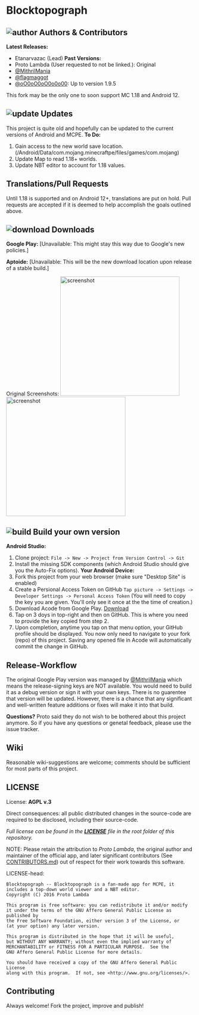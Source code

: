 # Blocktopograph

## ![author](https://github.com/Templarian/MaterialDesign/blob/master/svg/account.svg) Authors & Contributors
**Latest Releases:**
- Etanarvazac (Lead)
**Past Versions:**
- Proto Lambda (User requested to not be linked.): Original
- [@MithrilMania](https://github.com/MithrilMania)
- [@flagmaggot](https://github.com/flagmaggot)
- [@oO0oO0oO0o0o00](https://github.com/oO0oO0oO0o0o00): Up to version 1.9.5

This fork may be the only one to soon support MC 1.18 and Android 12.

## ![update](https://github.com/Templarian/MaterialDesign/blob/master/svg/update.svg) Updates
This project is quite old and hopefully can be updated to the current versions of Android and MCPE.
**To Do:**
1. Gain access to the new world save location. (/Android/Data/com.mojang.minecraftpe/files/games/com.mojang)
2. Update Map to read 1.18+ worlds.
3. Update NBT editor to account for 1.18 values.

## Translations/Pull Requests
Until 1.18 is supported and on Android 12+, translations are put on hold. Pull requests are accepted if it is deemed to help accomplish the goals outlined above.

## ![download](https://github.com/Templarian/MaterialDesign/blob/master/svg/download.svg) Downloads
**Google Play:** [Unavailable: This might stay this way due to Google's new policies.]

**Aptoide:** [Unavailable: This will be the new download location upon release of a stable build.]

Original Screenshots:
<img src="arts/scr02.png" alt="screenshot" width="320"/>
<img src="arts/scr03.png" alt="screenshot" width="320"/>

## ![build](https://github.com/Templarian/MaterialDesign/blob/master/svg/hammer-wrench.svg) Build your own version
**Android Studio:**
1. Clone project: `File -> New -> Project from Version Control -> Git`
2. Install the missing SDK components (which Android Studio should give you the Auto-Fix options).
**Your Android Device:**
1. Fork this project from your web browser (make sure "Desktop Site" is enabled)
2. Create a Persional Access Token on GitHub `Tap picture -> Settings -> Developer Settings -> Personal Access Token` (You will need to copy the key you are given. You'll only see it once at the the time of creation.)
3. Download Acode from Google Play. [Download](https://play.google.com/store/apps/details?id=com.foxdebug.acode)
4. Tap on 3 doys in top-right and then on GitHub. This is where you need to provide the key copied from step 2.
5. Upon completion, anytime you tap on that menu option, your GitHub profile should be displayed. You now only need to navigate to your fork (repo) of this project. Saving any opened file in Acode will automatically commit the change in GitHub.

## Release-Workflow
The original Google Play version was managed by [@MithrilMania](https://github.com/MithrilMania) which means the release-signing keys are NOT available. You would need to build it as a debug version or sign it with your own keys. There is no guarentee that version will be updated. However, there is a chance that any significant and well-written feature additions or fixes will make it into that build.

**Questions?** Proto said they do not wish to be bothered about this project anymore. So if you have any questions or genetal feedback, please use the issue tracker.

## Wiki
Reasonable wiki-suggestions are welcome; comments should be sufficient for most parts of this project.

## LICENSE
License: **AGPL v.3**

Direct consequences: all public distributed changes in the source-code
 are required to be disclosed, including their source-code.

*Full license can be found in the [**LICENSE**](LICENSE) file in the root folder of this repository.*

NOTE: Please retain the attribution to *Proto Lambda*, the original author
 and maintainer of the official app, and later significant contributors (See [CONTRIBUTORS.md](CONTRIBUTORS.md))
 out of respect for their work towards this software.

LICENSE-head:

    Blocktopograph -- Blocktopograph is a fan-made app for MCPE, it includes a top-down world viewer and a NBT editor.
    Copyright (C) 2016 Proto Lambda

    This program is free software: you can redistribute it and/or modify
    it under the terms of the GNU Affero General Public License as published by
    the Free Software Foundation, either version 3 of the License, or
    (at your option) any later version.

    This program is distributed in the hope that it will be useful,
    but WITHOUT ANY WARRANTY; without even the implied warranty of
    MERCHANTABILITY or FITNESS FOR A PARTICULAR PURPOSE.  See the
    GNU Affero General Public License for more details.

    You should have received a copy of the GNU Affero General Public License
    along with this program.  If not, see <http://www.gnu.org/licenses/>.



## Contributing

Always welcome! Fork the project, improve and publish!
